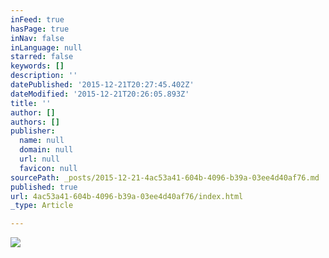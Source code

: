 ```yaml
---
inFeed: true
hasPage: true
inNav: false
inLanguage: null
starred: false
keywords: []
description: ''
datePublished: '2015-12-21T20:27:45.402Z'
dateModified: '2015-12-21T20:26:05.893Z'
title: ''
author: []
authors: []
publisher:
  name: null
  domain: null
  url: null
  favicon: null
sourcePath: _posts/2015-12-21-4ac53a41-604b-4096-b39a-03ee4d40af76.md
published: true
url: 4ac53a41-604b-4096-b39a-03ee4d40af76/index.html
_type: Article

---
```

![](https://the-grid-user-content.s3-us-west-2.amazonaws.com/4d65552a-815b-47f5-ab5b-b6adcb020de7.jpg)